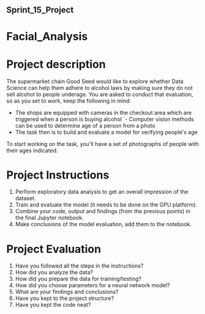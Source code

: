 ## Sprint_15_Project 

# Facial_Analysis

# Project description
The supermarket chain Good Seed would like to explore whether Data Science can help them adhere to alcohol laws by making sure they do not sell alcohol to people underage. You are asked to conduct that evaluation, so as you set to work, keep the following in mind:

 - The shops are equipped with cameras in the checkout area which are triggered when a person is buying alcohol
`- Computer vision methods can be used to determine age of a person from a photo
 - The task then is to build and evaluate a model for verifying people's age
   
To start working on the task, you'll have a set of photographs of people with their ages indicated.

# Project Instructions
1. Perform exploratory data analysis to get an overall impression of the dataset.
2. Train and evaluate the model (it needs to be done on the GPU platform).
3. Combine your code, output and findings (from the previous points) in the final Jupyter notebook.
4. Make conclusions of the model evaluation, add them to the notebook.

# Project Evaluation
1. Have you followed all the steps in the instructions?
2. How did you analyze the data?
3. How did you prepare the data for training/testing?
4. How did you choose parameters for a neural network model?
5. What are your findings and conclusions?
6. Have you kept to the project structure?
7. Have you kept the code neat?


